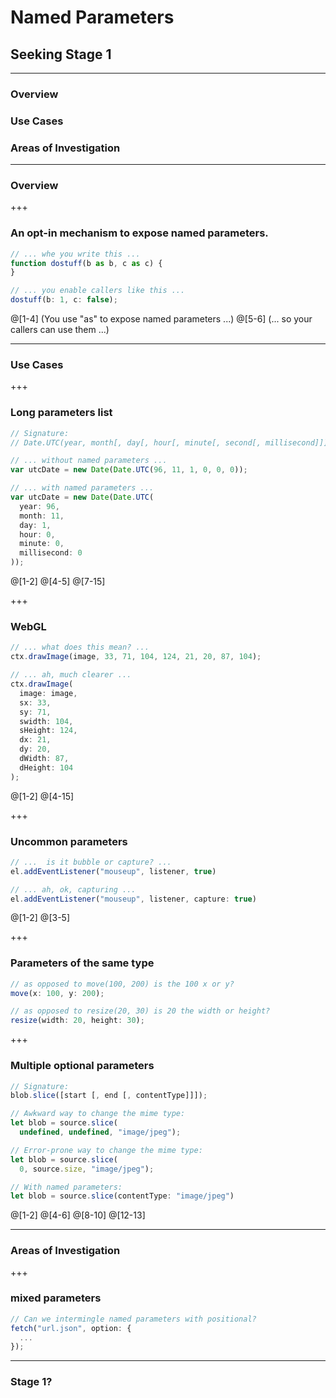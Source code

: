 # Named Parameters
## Seeking Stage 1

---

### Overview
### Use Cases
### Areas of Investigation

---

### Overview

+++

### An opt-in mechanism to expose named parameters.

```javascript
// ... whe you write this ...
function dostuff(b as b, c as c) {
}

// ... you enable callers like this ...
dostuff(b: 1, c: false); 
```

@[1-4] (You use "as" to expose named parameters ...)
@[5-6] (... so your callers can use them ...)

---

### Use Cases

+++

### Long parameters list

```javascript
// Signature:
// Date.UTC(year, month[, day[, hour[, minute[, second[, millisecond]]]]])

// ... without named parameters ...
var utcDate = new Date(Date.UTC(96, 11, 1, 0, 0, 0));

// ... with named parameters ...
var utcDate = new Date(Date.UTC(
  year: 96, 
  month: 11, 
  day: 1, 
  hour: 0, 
  minute: 0, 
  millisecond: 0
));
```

@[1-2]
@[4-5]
@[7-15]

+++

### WebGL

```javascript
// ... what does this mean? ...
ctx.drawImage(image, 33, 71, 104, 124, 21, 20, 87, 104);

// ... ah, much clearer ...
ctx.drawImage(
  image: image,
  sx: 33,
  sy: 71,
  swidth: 104,
  sHeight: 124,
  dx: 21,
  dy: 20,
  dWidth: 87,
  dHeight: 104
);
```

@[1-2]
@[4-15]

+++

### Uncommon parameters

```javascript
// ...  is it bubble or capture? ...
el.addEventListener("mouseup", listener, true)

// ... ah, ok, capturing ...
el.addEventListener("mouseup", listener, capture: true)
```

@[1-2]
@[3-5]

+++

### Parameters of the same type

```javascript
// as opposed to move(100, 200) is the 100 x or y?
move(x: 100, y: 200);

// as opposed to resize(20, 30) is 20 the width or height?
resize(width: 20, height: 30); 
```

+++

### Multiple optional parameters

```javascript
// Signature:
blob.slice([start [, end [, contentType]]]);

// Awkward way to change the mime type:
let blob = source.slice(
  undefined, undefined, "image/jpeg");

// Error-prone way to change the mime type:
let blob = source.slice(
  0, source.size, "image/jpeg");

// With named parameters:
let blob = source.slice(contentType: "image/jpeg")
```

@[1-2]
@[4-6]
@[8-10]
@[12-13]

---

### Areas of Investigation

+++

### mixed parameters

```javascript
// Can we intermingle named parameters with positional?
fetch("url.json", option: {
  ...
});
```

---

### Stage 1?